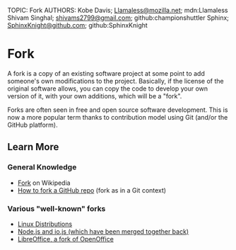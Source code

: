TOPIC: Fork
AUTHORS: Kobe Davis; Llamaless@mozilla.net; mdn:Llamaless
         Shivam Singhal; shivams2799@gmail.com; github:championshuttler
         Sphinx; SphinxKnight@github.com; github:SphinxKnight

# Fork

A fork is a copy of an existing software project at some point to add someone's own modifications to
the project. Basically, if the license of the original software allows, you can copy the code to
develop your own version of it, with your own additions, which will be a "fork".

Forks are often seen in free and open source software development. This is now a more popular term
thanks to contribution model using Git (and/or the GitHub platform).

## Learn More

### General Knowledge

- [Fork](https://en.wikipedia.org/wiki/Fork_(software_development)) on Wikipedia
- [How to fork a GitHub repo](https://help.github.com/articles/fork-a-repo/) (fork as in a Git context)

### Various "well-known" forks

- [Linux Distributions](https://upload.wikimedia.org/wikipedia/commons/1/1b/Linux_Distribution_Timeline.svg)
- [Node.js and io.js (which have been merged together back)](https://nodejs.org/en/blog/announcements/foundation-v4-announce/)
- [LibreOffice, a fork of OpenOffice](https://www.libreoffice.org/about-us/who-are-we/)
